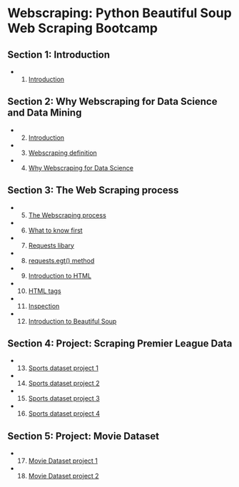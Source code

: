 # Webscraping: Python Beautiful Soup Web Scraping Bootcamp

## Section 1: Introduction

+ 01. [Introduction](./01-Intro.md)

## Section 2: Why Webscraping for Data Science and Data Mining

+ 02. [Introduction](./02-Webscrap.md#)
+ 03. [Webscraping definition](./02-Webscrap.md#)
+ 04. [Why Webscraping for Data Science](./02-Webscrap.md#)


## Section 3: The Web Scraping process

+ 05. [The Webscraping process](./03-Processing.md#)
+ 06. [What to know first](./03-Processing.md#)
+ 07. [Requests libary](./03-Processing.md#)
+ 08. [requests.egt() method](./03-Processing.md#)
+ 09. [Introduction to HTML](./03-Processing.md#)
+ 10. [HTML tags](./03-Processing.md#)
+ 11. [Inspection](./03-Processing.md#)
+ 12. [Introduction to Beautiful Soup](./03-Processing.md#)


## Section 4: Project: Scraping Premier League Data

+ 13. [Sports dataset project 1](./04-SportPrj.md#)
+ 14. [Sports dataset project 2](./04-SportPrj.md#)
+ 15. [Sports dataset project 3](./04-SportPrj.md#)
+ 16. [Sports dataset project 4](./04-SportPrj.md#)


## Section 5: Project: Movie Dataset

+ 17. [Movie Dataset project 1](./05-MoviePrj.md)
+ 18. [Movie Dataset project 2](./05-MoviePrj.md)

